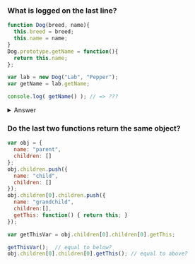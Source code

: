 
### What is logged on the last line?
```javascript
function Dog(breed, name){
  this.breed = breed;
  this.name = name;
}
Dog.prototype.getName = function(){
  return this.name;
};

var lab = new Dog("Lab", "Pepper");
var getName = lab.getName;

console.log( getName() ); // => ???
```

<details><summary>Answer</summary>
**Answer**: `undefined`.

**Expanation**: As we know, when a method (such as `lab.getName` is invoked, `getName` is first checked on the actual instance. If not found, it moves up the prototypechain until it arrives at `Dog.prototype.getName`, and would then invoke the method at that object, preserving `this` as the instance `lab`. However, when `lab.getName` is assigned to a variable, this binding will rely on the call site of where the variable was invoked. In the next line, the call site is the global `window` object, which, assuming this is the only code running and that `name` does not natively exist globally, is `undefined`.
</details>

### Do the last two functions return the same object?
```javascript
var obj = {
  name: "parent",
  children: []
};
obj.children.push({
  name: "child",
  children: []
});
obj.children[0].children.push({
  name: "grandchild",
  children:[],
  getThis: function() { return this; }
});

var getThisVar = obj.children[0].children[0].getThis;

getThisVar();  // equal to below?
obj.children[0].children[0].getThis(); // equal to above?
```
